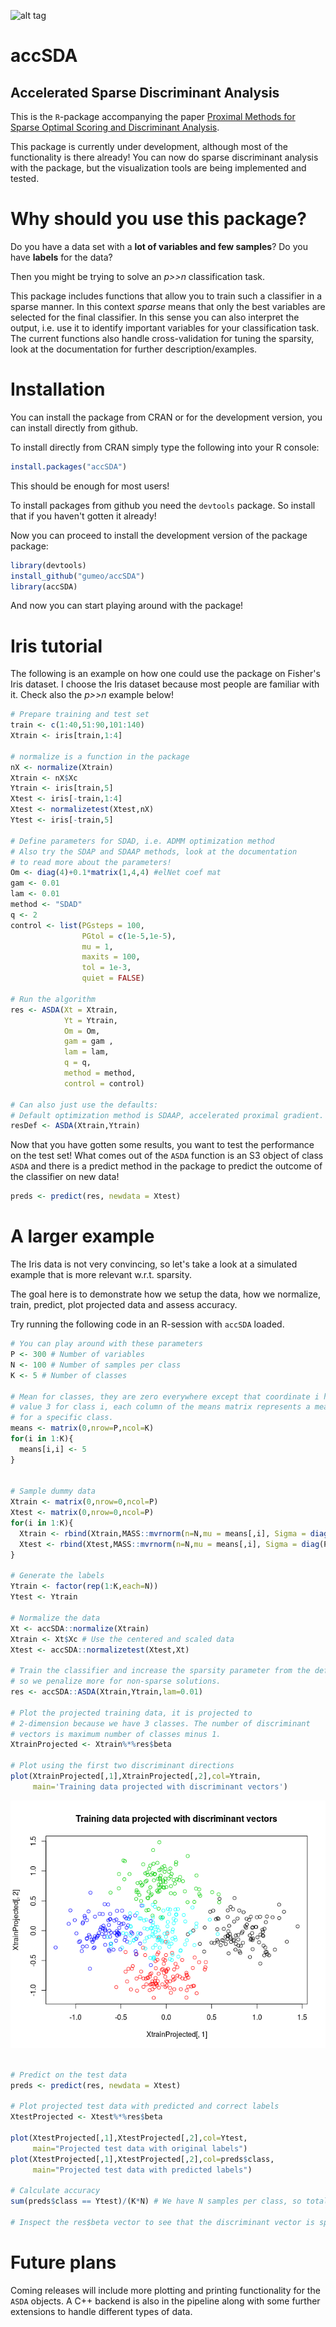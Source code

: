 
![alt tag](https://travis-ci.org/gumeo/accSDA.svg?branch=master)

# accSDA
## Accelerated Sparse Discriminant Analysis

This is the `R`-package accompanying the paper [Proximal Methods for Sparse Optimal Scoring and Discriminant Analysis](https://arxiv.org/pdf/1705.07194.pdf).

This package is currently under development, although most of the functionality is there already! You can now do sparse discriminant analysis with the package, but the visualization tools are being implemented and tested.

# Why should you use this package?

Do you have a data set with a **lot of variables and few samples**? Do you have **labels** for the data? 

Then you might be trying to solve an *p>>n* classification task.

This package includes functions that allow you to train such a classifier in a sparse manner. In this context *sparse* means that only the best variables are selected for the final classifier. In this sense you can also interpret the output, i.e. use it to identify important variables for your classification task. The current functions also handle cross-validation for tuning the sparsity, look at the documentation for further description/examples.

# Installation

You can install the package from CRAN or for the development version, you can install directly from github.

To install directly from CRAN simply type the following into your R console:
```R
install.packages("accSDA")
```
This should be enough for most users!

To install packages from github you need the `devtools` package. So install that if you haven't gotten it already!

Now you can proceed to install the development version of the package package:
```R
library(devtools)
install_github("gumeo/accSDA")
library(accSDA)
```
And now you can start playing around with the package!

# Iris tutorial

The following is an example on how one could use the package on Fisher's Iris dataset. I choose the Iris dataset because most people are familiar with it. Check also the *p>>n* example below!

```R
# Prepare training and test set
train <- c(1:40,51:90,101:140)
Xtrain <- iris[train,1:4]

# normalize is a function in the package
nX <- normalize(Xtrain)
Xtrain <- nX$Xc
Ytrain <- iris[train,5]
Xtest <- iris[-train,1:4]
Xtest <- normalizetest(Xtest,nX)
Ytest <- iris[-train,5]
     
# Define parameters for SDAD, i.e. ADMM optimization method
# Also try the SDAP and SDAAP methods, look at the documentation
# to read more about the parameters!
Om <- diag(4)+0.1*matrix(1,4,4) #elNet coef mat
gam <- 0.01
lam <- 0.01
method <- "SDAD"
q <- 2
control <- list(PGsteps = 100,
                PGtol = c(1e-5,1e-5),
                mu = 1,
                maxits = 100,
                tol = 1e-3,
                quiet = FALSE)
     
# Run the algorithm
res <- ASDA(Xt = Xtrain,
            Yt = Ytrain,
            Om = Om,
            gam = gam ,
            lam = lam,
            q = q,
            method = method,
            control = control)
     
# Can also just use the defaults:
# Default optimization method is SDAAP, accelerated proximal gradient.
resDef <- ASDA(Xtrain,Ytrain)
```
Now that you have gotten some results, you want to test the performance on the test set! What comes out of the `ASDA` function is an S3 object of class `ASDA` and there is a predict method in the package to predict the outcome of the classifier on new data!

```R
preds <- predict(res, newdata = Xtest)
```

# A larger example

The Iris data is not very convincing, so let's take a look at a simulated example that is more relevant w.r.t. sparsity.

The goal here is to demonstrate how we setup the data, how we normalize, train, predict, plot projected data and assess accuracy.

Try running the following code in an R-session with `accSDA` loaded.

```R
# You can play around with these parameters
P <- 300 # Number of variables
N <- 100 # Number of samples per class
K <- 5 # Number of classes

# Mean for classes, they are zero everywhere except that coordinate i has
# value 3 for class i, each column of the means matrix represents a mean
# for a specific class.
means <- matrix(0,nrow=P,ncol=K)
for(i in 1:K){
  means[i,i] <- 5
}


# Sample dummy data
Xtrain <- matrix(0,nrow=0,ncol=P)
Xtest <- matrix(0,nrow=0,ncol=P)
for(i in 1:K){
  Xtrain <- rbind(Xtrain,MASS::mvrnorm(n=N,mu = means[,i], Sigma = diag(P)))
  Xtest <- rbind(Xtest,MASS::mvrnorm(n=N,mu = means[,i], Sigma = diag(P)))
}

# Generate the labels
Ytrain <- factor(rep(1:K,each=N))
Ytest <- Ytrain

# Normalize the data
Xt <- accSDA::normalize(Xtrain)
Xtrain <- Xt$Xc # Use the centered and scaled data
Xtest <- accSDA::normalizetest(Xtest,Xt)

# Train the classifier and increase the sparsity parameter from the default
# so we penalize more for non-sparse solutions.
res <- accSDA::ASDA(Xtrain,Ytrain,lam=0.01)

# Plot the projected training data, it is projected to
# 2-dimension because we have 3 classes. The number of discriminant
# vectors is maximum number of classes minus 1.
XtrainProjected <- Xtrain%*%res$beta

# Plot using the first two discriminant directions
plot(XtrainProjected[,1],XtrainProjected[,2],col=Ytrain,
     main='Training data projected with discriminant vectors')
```
![Picture of plot above](./inst/pic1.png)
```R

# Predict on the test data
preds <- predict(res, newdata = Xtest)

# Plot projected test data with predicted and correct labels
XtestProjected <- Xtest%*%res$beta

plot(XtestProjected[,1],XtestProjected[,2],col=Ytest,
     main="Projected test data with original labels")
plot(XtestProjected[,1],XtestProjected[,2],col=preds$class,
     main="Projected test data with predicted labels")

# Calculate accuracy
sum(preds$class == Ytest)/(K*N) # We have N samples per class, so total K*N

# Inspect the res$beta vector to see that the discriminant vector is sparse
```

# Future plans

Coming releases will include more plotting and printing functionality for the `ASDA` objects. A C++ backend is also in the pipeline along with some further extensions to handle different types of data.
